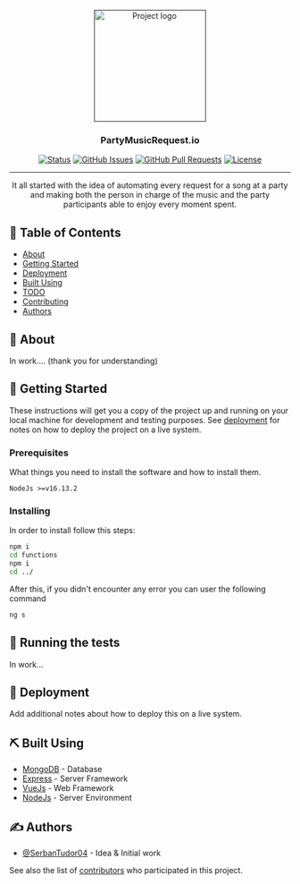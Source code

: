 <p align="center">
  <a href="" rel="noopener">
 <img width=200px height=200px src="https://firebasestorage.googleapis.com/v0/b/partymusicrequest.appspot.com/o/logo.png?alt=media&token=8e69c656-dac8-4f08-80f5-0105cbf8c04b" alt="Project logo"></a>
</p>

<h3 align="center">PartyMusicRequest.io</h3>

<div align="center">

[![Status](https://img.shields.io/badge/status-active-success.svg)]()
[![GitHub Issues](https://img.shields.io/github/issues/kylelobo/The-Documentation-Compendium.svg)](https://github.com/SerbanTudor04/PartyMusicRequest.io/issues)
[![GitHub Pull Requests](https://img.shields.io/github/issues-pr/kylelobo/The-Documentation-Compendium.svg)](https://github.com/SerbanTudor04/PartyMusicRequest.io/pulls)
[![License](https://img.shields.io/badge/license-GNU-blue.svg)](/LICENSE)

</div>

---

<p align="center">It all started with the idea of ​​automating every request for a song at a party and making both the person in charge of the music and the party participants able to enjoy every moment spent.
    <br> 
</p>

## 📝 Table of Contents

- [About](#about)
- [Getting Started](#getting_started)
- [Deployment](#deployment)
- [Built Using](#built_using)
- [TODO](../TODO.md)
- [Contributing](../CONTRIBUTING.md)
- [Authors](#authors)

## 🧐 About <a name = "about"></a>

In work.... (thank you for understanding)

## 🏁 Getting Started <a name = "getting_started"></a>

These instructions will get you a copy of the project up and running on your local machine for development and testing purposes. See [deployment](#deployment) for notes on how to deploy the project on a live system.

### Prerequisites

What things you need to install the software and how to install them.

```
NodeJs >=v16.13.2
```

### Installing

In order to install follow this steps:
```bash
npm i
cd functions
npm i
cd ../
```

After this, if you didn't encounter any error you can user the following command
```bash
ng s
```

## 🔧 Running the tests <a name = "tests"></a>

In work...


## 🚀 Deployment <a name = "deployment"></a>

Add additional notes about how to deploy this on a live system.

## ⛏️ Built Using <a name = "built_using"></a>

- [MongoDB](https://www.mongodb.com/) - Database
- [Express](https://expressjs.com/) - Server Framework
- [VueJs](https://vuejs.org/) - Web Framework
- [NodeJs](https://nodejs.org/en/) - Server Environment

## ✍️ Authors <a name = "authors"></a>

- [@SerbanTudor04](https://github.com/SerbanTudor04/) - Idea & Initial work

See also the list of [contributors](https://github.com/SerbanTudor04/PartyMusicRequest.io/contributors) who participated in this project.
